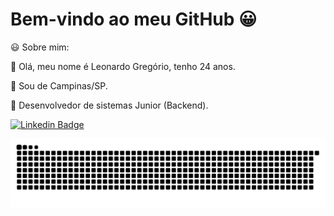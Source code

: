    # Bem-vindo ao meu GitHub 😀

:smiley: Sobre mim:

:large_blue_circle:  Olá, meu nome é Leonardo Gregório, tenho 24 anos. 

:round_pushpin:  Sou de Campinas/SP.

:briefcase:  Desenvolvedor de sistemas Junior (Backend).


[![Linkedin Badge](https://img.shields.io/badge/-LinkedIn-blue?style=flat-square&logo=Linkedin&logoColor=white&link=https://www.linkedin.com/in/leonardo-greg%C3%B3rio-6b8568165/)](https://www.linkedin.com/in/leonardo-greg%C3%B3rio-6b8568165/)

![Snake animation](https://github.com/LeonardoGregoriocs/LeonardoGregoriocs/blob/output/github-contribution-grid-snake.svg)
